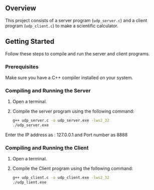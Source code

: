 ## Overview

This project consists of a server program (`udp_server.c`) and a client program (`udp_client.c`) to make a scientific calculator.

## Getting Started

Follow these steps to compile and run the server and client programs.

### Prerequisites

Make sure you have a C++ compiler installed on your system.

### Compiling and Running the Server

1. Open a terminal.

2. Compile the server program using the following command:

   ```bash
   g++ udp_server.c -o udp_server.exe -lws2_32
   ./udp_server.exe
Enter the IP address as : 127.0.0.1 and Port number as 8888

### Compiling and Running the Client

1. Open a terminal.

2. Compile the Client program using the following command:

   ```bash
   g++ udp_client.c -o udp_client.exe -lws2_32
   ./udp_lient.exe


